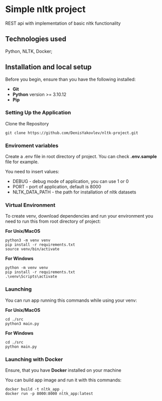# Simple nltk project

REST api with implementation of basic nltk functionality 

## Technologies used

Python, NLTK, Docker;

## Installation and local setup
Before you begin, ensure than you have the following installed:  

* **Git**
* **Python** version >= 3.10.12
* **Pip**

### Setting Up the Application  
Clone the Repository  

```
git clone https://github.com/DenisYakovlev/nltk-project.git
```

### Enviroment variables
Create a .env file in root directory of project. You can check **.env.sample** file for example.

You need to insert values:
* DEBUG - debug mode of application, you can use 1 or 0
* PORT - port of application, default is 8000
* NLTK_DATA_PATH - the path for installation of nltk datasets

### Virtual Environment
To create venv, download dependencies and run your environment you need to run this from root directory of project:

**For Unix/MacOS**
```
python3 -m venv venv
pip install -r requirements.txt
source venv/bin/activate
```

**For Windows**
```
python -m venv venv
pip install -r requirements.txt
.\venv\Scripts\activate
```

### Launching
You can run app running this commands while using your venv:

**For Unix/MacOS**
```
cd ./src
python3 main.py
```

**For Windows**
```
cd ./src
python main.py
```

### Launching with Docker
Ensure, that you have **Docker** installed on your machine

You can build app image and run it with this commands:

```
docker build -t nltk_app .
docker run -p 8000:8000 nltk_app:latest
```

